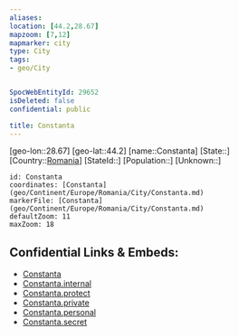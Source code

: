 ```yaml
---
aliases: 
location: [44.2,28.67]
mapzoom: [7,12] 
mapmarker: city 
type: City
tags:
- geo/City


SpocWebEntityId: 29652
isDeleted: false
confidential: public

title: Constanta
---
```

[geo-lon::28.67]
[geo-lat::44.2]
[name::Constanta]
[State::]
[Country::[Romania](geo/Continent/Europe/Romania.md)]
[StateId::]
[Population::]
[Unknown::]


```leaflet
id: Constanta
coordinates: [Constanta](geo/Continent/Europe/Romania/City/Constanta.md)
markerFile: [Constanta](geo/Continent/Europe/Romania/City/Constanta.md)
defaultZoom: 11 
maxZoom: 18
```


## Confidential Links & Embeds: 
- [Constanta](../../../../../../_public/geo/Continent/Europe/Romania/City/Constanta.md) 
- [Constanta.internal](../../../../../../_internal/geo/Continent/Europe/Romania/City/Constanta.internal.md) 
- [Constanta.protect](../../../../../../_protect/geo/Continent/Europe/Romania/City/Constanta.protect.md) 
- [Constanta.private](../../../../../../_private/geo/Continent/Europe/Romania/City/Constanta.private.md) 
- [Constanta.personal](../../../../../../_personal/geo/Continent/Europe/Romania/City/Constanta.personal.md) 
- [Constanta.secret](../../../../../../_secret/geo/Continent/Europe/Romania/City/Constanta.secret.md) 
